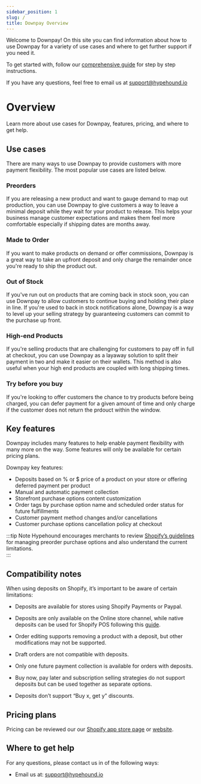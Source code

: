 ```yaml
---
sidebar_position: 1
slug: /
title: Downpay Overview
---
```


Welcome to Downpay! On this site you can find information about how to use Downpay for a variety of use cases and where to get further support if you need it.

To get started with, follow our [comprehensive guide](/initial-setup) for step by step instructions.

If you have any questions, feel free to email us at [support@hypehound.io](mailto:support@hypehound.io)

# Overview

Learn more about use cases for Downpay, features, pricing, and where to get help.

## Use cases

There are many ways to use Downpay to provide customers with more payment flexibility. The most popular use cases are listed below.

### Preorders

If you are releasing a new product and want to gauge demand to map out production, you can use Downpay to give customers a way to leave a minimal deposit while they wait for your product to release. This helps your business manage customer expectations and makes them feel more comfortable especially if shipping dates are months away.

### Made to Order

If you want to make products on demand or offer commissions, Downpay is a great way to take an upfront deposit and only charge the remainder once you're ready to ship the product out.

### Out of Stock

If you've run out on products that are coming back in stock soon, you can use Downpay to allow customers to continue buying and holding their place in line. If you're used to back in stock notifications alone, Downpay is a way to level up your selling strategy by guaranteeing customers can commit to the purchase up front. 

### High-end Products

If you're selling products that are challenging for customers to pay off in full at checkout, you can use Downpay as a layaway solution to split their payment in two and make it easier on their wallets. This method is also useful when your high end products are coupled with long shipping times.

### Try before you buy

If you're looking to offer customers the chance to try products before being charged, you can defer payment for a given amount of time and only charge if the customer does not return the prdouct within the window.

## Key features

Downpay includes many features to help enable payment flexibility with many more on the way. Some features will only be available for certain pricing plans.

Downpay key features:

* Deposits based on % or $ price of a product on your store or offering deferred payment per product
* Manual and automatic payment collection
* Storefront purchase options content customization 
* Order tags by purchase option name and scheduled order status for future fulfillments
* Customer payment method changes and/or cancellations
* Customer purchase options cancellation policy at checkout

:::tip Note
Hypehound encourages merchants to review [Shopify’s guidelines](https://help.shopify.com/en/manual/products/purchase-options/pre-orders) for managing preorder purchase options and also understand the current limitations.  
:::

## Compatibility notes

When using deposits on Shopify, it’s important to be aware of certain limitations:

* Deposits are available for stores using Shopify Payments or Paypal.

* Deposits are only available on the Online store channel, while native deposits can be used for Shopify POS following this [guide](https://help.shopify.com/en/manual/sell-in-person/shopify-pos/payment-management/multiple-partial-payments).

* Order editing supports removing a product with a deposit, but other modifications may not be supported.

* Draft orders are not compatible with deposits.

* Only one future payment collection is available for orders with deposits.

* Buy now, pay later and subscription selling strategies do not support deposits but can be used together as separate options.

* Deposits don’t support “Buy x, get y” discounts.

## Pricing plans

Pricing can be reviewed our our [Shopify app store page](https://apps.shopify.com/downpay) or [website](https://hypehound.io/#pricing). 

## Where to get help

For any questions, please contact us in of the following ways:


* Email us at: [support@hypehound.io](mailto:support@hypehound.io)
<!-- * Join our Discord community [here](https://discord.gg/9rfcd3jGUq) and engage with us and other merchants using Downpay -->

